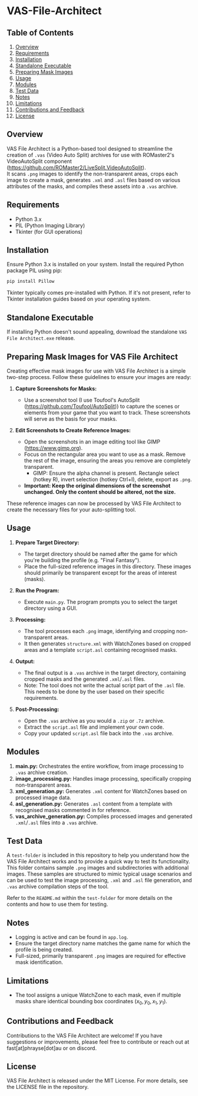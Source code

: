 # VAS-File-Architect

## Table of Contents
1. [Overview](#overview)
2. [Requirements](#requirements)
3. [Installation](#installation)
4. [Standalone Executable](#standalone-executable)
5. [Preparing Mask Images](#preparing-mask-images-for-vas-file-architect)
6. [Usage](#usage)
7. [Modules](#modules)
8. [Test Data](#test-data)
9. [Notes](#notes)
10. [Limitations](#limitations)
11. [Contributions and Feedback](#contributions-and-feedback)
12. [License](#license)

## Overview
VAS File Architect is a Python-based tool designed to streamline the creation of `.vas` (Video Auto Split) archives for use with ROMaster2's VideoAutoSplit component (https://github.com/ROMaster2/LiveSplit.VideoAutoSplit).  
It scans `.png` images to identify the non-transparent areas, crops each image to create a mask, generates `.xml` and `.asl` files based on various attributes of the masks, and compiles these assets into a `.vas` archive.

## Requirements
- Python 3.x
- PIL (Python Imaging Library)
- Tkinter (for GUI operations)

## Installation
Ensure Python 3.x is installed on your system. Install the required Python package PIL using pip:

```bash
pip install Pillow
```

Tkinter typically comes pre-installed with Python. If it's not present, refer to Tkinter installation guides based on your operating system.

## Standalone Executable
If installing Python doesn't sound appealing, download the standalone `VAS File Architect.exe` release.

## Preparing Mask Images for VAS File Architect
Creating effective mask images for use with VAS File Architect is a simple two-step process. Follow these guidelines to ensure your images are ready:
1. **Capture Screenshots for Masks:**
   - Use a screenshot tool (I use Toufool's AutoSplit (https://github.com/Toufool/AutoSplit)) to capture the scenes or elements from your game that you want to track. These screenshots will serve as the basis for your masks.

2. **Edit Screenshots to Create Reference Images:**
   - Open the screenshots in an image editing tool like GIMP (https://www.gimp.org).
   - Focus on the rectangular area you want to use as a mask. Remove the rest of the image, ensuring the areas you remove are completely transparent.
      - GIMP: Ensure the alpha channel is present. Rectangle select (hotkey R), invert selection (hotkey Ctrl+I), delete, export as `.png`.
   - **Important: Keep the original dimensions of the screenshot unchanged. Only the content should be altered, not the size.**

These reference images can now be processed by VAS File Architect to create the necessary files for your auto-splitting tool.

## Usage
1. **Prepare Target Directory:**
   - The target directory should be named after the game for which you're building the profile (e.g. "Final Fantasy").
   - Place the full-sized reference images in this directory. These images should primarily be transparent except for the areas of interest (masks).

2. **Run the Program:**
   - Execute `main.py`. The program prompts you to select the target directory using a GUI.

3. **Processing:**
   - The tool processes each `.png` image, identifying and cropping non-transparent areas.
   - It then generates `structure.xml` with WatchZones based on cropped areas and a template `script.asl` containing recognised masks.

4. **Output:**
   - The final output is a `.vas` archive in the target directory, containing cropped masks and the generated `.xml`/`.asl` files.
   - Note: The tool does not write the actual script part of the `.asl` file. This needs to be done by the user based on their specific requirements.

5. **Post-Processing:**
   - Open the `.vas` archive as you would a `.zip` or `.7z` archive.
   - Extract the `script.asl` file and implement your own code.
   - Copy your updated `script.asl` file back into the `.vas` archive.

## Modules
1. **main.py:** Orchestrates the entire workflow, from image processing to `.vas` archive creation.
2. **image_processing.py:** Handles image processing, specifically cropping non-transparent areas.
3. **xml_generation.py:** Generates `.xml` content for WatchZones based on processed image data.
4. **asl_generation.py:** Generates `.asl` content from a template with recognised masks commented in for reference.
5. **vas_archive_generation.py:** Compiles processed images and generated `.xml`/`.asl` files into a `.vas` archive.

## Test Data
A `test-folder` is included in this repository to help you understand how the VAS File Architect works and to provide a quick way to test its functionality. This folder contains sample `.png` images and subdirectories with additional images. These samples are structured to mimic typical usage scenarios and can be used to test the image processing, `.xml` and `.asl` file generation, and `.vas` archive compilation steps of the tool.

Refer to the `README.md` within the `test-folder` for more details on the contents and how to use them for testing.

## Notes
- Logging is active and can be found in `app.log`.
- Ensure the target directory name matches the game name for which the profile is being created.
- Full-sized, primarily transparent `.png` images are required for effective mask identification.

## Limitations
- The tool assigns a unique WatchZone to each mask, even if multiple masks share identical bounding box coordinates ($x_0,y_0,x_1,y_1$).

## Contributions and Feedback
Contributions to the VAS File Architect are welcome! If you have suggestions or improvements, please feel free to contribute or reach out at fast[at]phrayse[dot]au or on discord.

## License
VAS File Architect is released under the MIT License. For more details, see the LICENSE file in the repository.